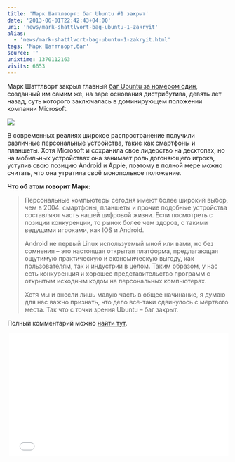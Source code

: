 ```yaml
---
title: 'Марк Шаттлворт: баг Ubuntu #1 закрыт'
date: '2013-06-01T22:42:43+04:00'
uri: 'news/mark-shattlvort-bag-ubuntu-1-zakryit'
alias: 
  - 'news/mark-shattlvort-bag-ubuntu-1-zakryit.html'
tags: 'Марк Шаттлворт,баг'
source: ''
unixtime: 1370112163
visits: 6653
---
```

Марк Шаттлворт закрыл главный [баг Ubuntu за номером один](https://bugs.launchpad.net/ubuntu/+bug/1), созданный им самим же, на заре основания дистрибутива, девять лет назад, суть которого заключалась в доминирующем положении компании Microsoft.

[![](img/2013/06/01/22-00/496229737.jpg)](img/2013/06/01/22-00/496229737.jpg)

В современных реалиях широкое распространение получили различные персональные устройства, такие как смартфоны и планшеты. Хотя Microsoft и сохранила свое лидерство на десктопах, но на мобильных устройствах она занимает роль догоняющего игрока, уступив свою позицию Android и Apple, поэтому в полной мере можно считать, что она утратила своё монопольное положение.

**Что об этом говорит Марк:**

> Персональные компьютеры сегодня имеют более широкий выбор, чем в 2004: смартфоны, планшеты и прочие подобные устройства составляют часть нашей цифровой жизни. Если посмотреть с позиции конкуренции, то рынок более чем здоров, с такими ведущими игроками, как IOS и Android.
> 
> Android не первый Linux используемый мной или вами, но без сомнения – это настоящая открытая платформа, предлагающая ощутимую практическую и экономическую выгоду, как пользователям, так и индустрии в целом. Таким образом, у нас есть конкуренция и хорошее представительство программ с открытым исходным кодом на персональных компьютерах.
> 
> Хотя мы и внесли лишь малую часть в общее начинание, я думаю для нас важно признать, что дело всё-таки сдвинулось с мёртвого места. Так что с точки зрения Ubuntu – баг закрыт.

Полный комментарий можно [найти тут](https://bugs.launchpad.net/ubuntu/+bug/1/comments/1834).

 <iframe src="//www.youtube.com/embed/R839f66OKNc" frameborder="0" width="500" height="281"></iframe>
